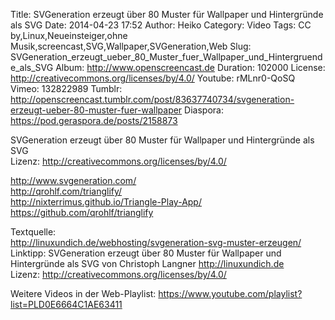Title: SVGeneration erzeugt über 80 Muster für Wallpaper und Hintergründe als SVG
Date: 2014-04-23 17:52
Author: Heiko
Category: Video
Tags: CC by,Linux,Neueinsteiger,ohne Musik,screencast,SVG,Wallpaper,SVGeneration,Web
Slug: SVGeneration_erzeugt_ueber_80_Muster_fuer_Wallpaper_und_Hintergruende_als_SVG
Album: http://www.openscreencast.de
Duration: 102000
License: http://creativecommons.org/licenses/by/4.0/
Youtube: rMLnr0-QoSQ
Vimeo: 132822989
Tumblr: http://openscreencast.tumblr.com/post/83637740734/svgeneration-erzeugt-ueber-80-muster-fuer-wallpaper
Diaspora: https://pod.geraspora.de/posts/2158873

SVGeneration erzeugt über 80 Muster für Wallpaper und Hintergründe als SVG  
Lizenz: <http://creativecommons.org/licenses/by/4.0/>  
  
<http://www.svgeneration.com/>  
<http://qrohlf.com/trianglify/>  
<http://nixterrimus.github.io/Triangle-Play-App/>  
<https://github.com/qrohlf/trianglify>  
  
Textquelle:  
<http://linuxundich.de/webhosting/svgeneration-svg-muster-erzeugen/>  
Linktipp: SVGeneration erzeugt über 80 Muster für Wallpaper und Hintergründe
als SVG von Christoph Langner <http://linuxundich.de>  
Lizenz: <http://creativecommons.org/licenses/by/4.0/>  
  
Weitere Videos in der Web-Playlist:
<https://www.youtube.com/playlist?list=PLD0E6664C1AE63411>  
  

